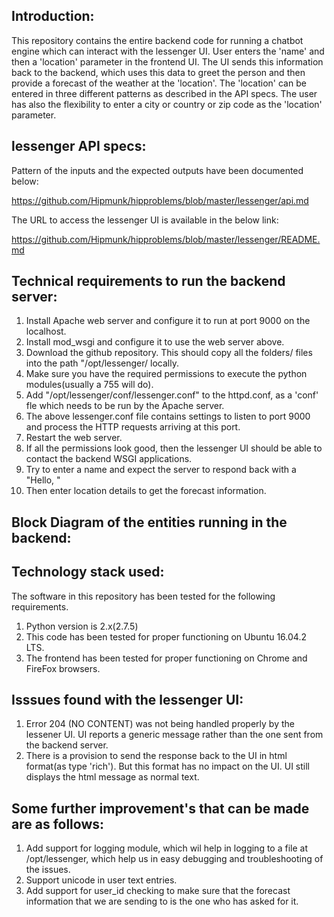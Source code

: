 
Introduction:
-------------

This repository contains the entire backend code for running a chatbot engine which can interact with the lessenger UI. User enters the 'name' and then a 'location' parameter in the frontend UI. The UI sends this information back to the backend, which uses this data to greet the person and then provide a forecast of the weather at the 'location'. The 'location' can be entered in three different patterns as described in the API specs. The user has also the flexibility to enter a city or country or zip code as the 'location' parameter. 

lessenger API specs:
--------------------
Pattern of the inputs and the expected outputs have been documented below:

https://github.com/Hipmunk/hipproblems/blob/master/lessenger/api.md

The URL to access the lessenger UI is available in the below link:

https://github.com/Hipmunk/hipproblems/blob/master/lessenger/README.md

Technical requirements to run the backend server:
-------------------------------------------------

1. Install Apache web server and configure it to run at port 9000 on the localhost.
2. Install mod_wsgi and configure it to use the web server above.
3. Download the github repository. This should copy all the folders/ files into the path "/opt/lessenger/ locally.
4. Make sure you have the required permissions to execute the python modules(usually a 755 will do).
5. Add "/opt/lessenger/conf/lessenger.conf" to the httpd.conf, as a 'conf' fle which needs to be run by the 
   Apache server.
6. The above lessenger.conf file contains settings to listen to port 9000 and process the HTTP requests arriving at 
   this port.
7. Restart the web server.
8. If all the permissions look good, then the lessenger UI should be able to contact the backend WSGI applications. 
9. Try to enter a name and expect the server to respond back with a "Hello, <name>"
10. Then enter location details to get the forecast information.


Block Diagram of the entities running in the backend:                 
-----------------------------------------------------    


Technology stack used:                                                                      
----------------------
The software in this repository has been tested for the following requirements.

1. Python version is 2.x(2.7.5)
2. This code has been tested for proper functioning on Ubuntu 16.04.2 LTS.
3. The frontend has been tested for proper functioning on Chrome and FireFox browsers.

Isssues found with the lessenger UI:
-----------------------------------
1. Error 204 (NO CONTENT) was not being handled properly by the lessener UI. UI reports a generic message rather than the
   one sent from the backend server.
2. There is a provision to send the response back to the UI in html format(as type 'rich'). But this format has no impact 
   on the UI. UI still displays the html message as normal text.

Some further improvement's that can be made are as follows:
-----------------------------------------------------------
1. Add support for logging module, which wil help in logging to a file at /opt/lessenger,
   which help us in easy debugging and troubleshooting of the issues.
2. Support unicode in user text entries.
3. Add support for user_id checking to make sure that the forecast information that we are sending to is the one who
   has asked for it.
